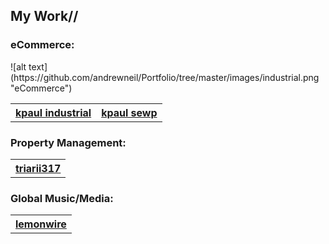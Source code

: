 ## My Work//


### eCommerce:
<table>
  <tr>
    ![alt text](https://github.com/andrewneil/Portfolio/tree/master/images/industrial.png "eCommerce")
  </tr>
  <tr>
    <th><a href="https://www.kpaulindustrial.com">kpaul industrial</a></th>
    <th><a href="https://www.kpaulsewp.com">kpaul sewp</th>
  </tr>
</table>

### Property Management:
<table>
  <tr>
    <th><a href="https://www.triarii317.com">triarii317</th>
  </tr>
</table>

### Global Music/Media:
<table>
  <tr>
    <th><a href="https://www.lemonwire.com">lemonwire</th>
  </tr>
</table>
